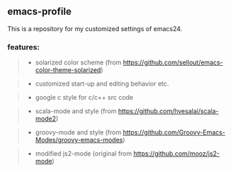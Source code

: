 ## emacs-profile
This is a repository for my customized settings of emacs24.

### features:
>* solarized color scheme (from https://github.com/sellout/emacs-color-theme-solarized)

>* customized start-up and editing behavior etc.

>* google c style for c/c++ src code

>* scala-mode and style (from https://github.com/hvesalai/scala-mode2)

>* groovy-mode and style (from https://github.com/Groovy-Emacs-Modes/groovy-emacs-modes)

>* modified js2-mode (original from https://github.com/mooz/js2-mode)
